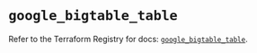 # `google_bigtable_table`

Refer to the Terraform Registry for docs: [`google_bigtable_table`](https://registry.terraform.io/providers/hashicorp/google/6.18.1/docs/resources/bigtable_table).

